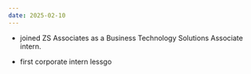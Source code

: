 ```yaml
---
date: 2025-02-10
---
```


- joined ZS Associates as a Business Technology Solutions Associate intern.

- first corporate intern lessgo
